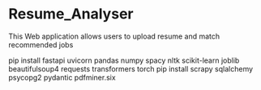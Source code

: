 # Resume_Analyser
This Web application allows users to upload resume and match recommended jobs



pip install fastapi uvicorn pandas numpy spacy nltk scikit-learn joblib beautifulsoup4 requests transformers torch
pip install scrapy sqlalchemy psycopg2 pydantic pdfminer.six
